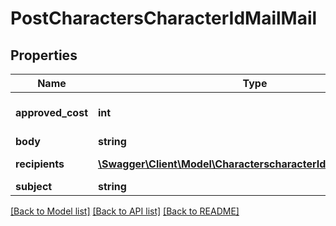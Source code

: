 # PostCharactersCharacterIdMailMail

## Properties
Name | Type | Description | Notes
------------ | ------------- | ------------- | -------------
**approved_cost** | **int** | approved_cost integer | [optional] [default to 0]
**body** | **string** | body string | 
**recipients** | [**\Swagger\Client\Model\CharacterscharacterIdmailRecipients1[]**](CharacterscharacterIdmailRecipients1.md) | recipients array | 
**subject** | **string** | subject string | 

[[Back to Model list]](../README.md#documentation-for-models) [[Back to API list]](../README.md#documentation-for-api-endpoints) [[Back to README]](../README.md)


